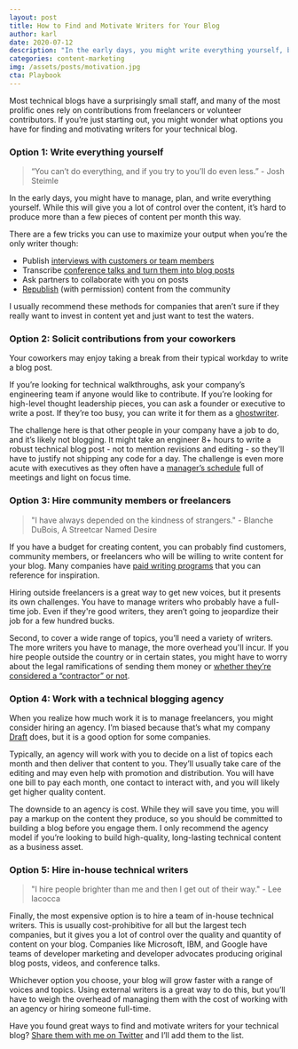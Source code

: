 ```yaml
---
layout: post
title: How to Find and Motivate Writers for Your Blog
author: karl
date: 2020-07-12
description: "In the early days, you might write everything yourself, but this won't scale. In this post, we explore some options for finding technical writers for your blog."
categories: content-marketing
img: /assets/posts/motivation.jpg
cta: Playbook
---
```


Most technical blogs have a surprisingly small staff, and many of the most prolific ones rely on contributions from freelancers or volunteer contributors. If you’re just starting out, you might wonder what options you have for finding and motivating writers for your technical blog.

### Option 1: Write everything yourself

> “You can’t do everything, and if you try to you’ll do even less.” - Josh Steimle

In the early days, you might have to manage, plan, and write everything yourself. While this will give you a lot of control over the content, it’s hard to produce more than a few pieces of content per month this way.

There are a few tricks you can use to maximize your output when you’re the only writer though:

*   Publish [interviews with customers or team members](https://www.codeinwp.com/blog/guide-to-blog-interviews/)
*   Transcribe [conference talks and turn them into blog posts](https://draft.dev/learn/posts/conference-talk-to-post)
*   Ask partners to collaborate with you on posts
*   [Republish](https://www.impulsecreative.com/blog/best-practices-for-reposting-blogs-aka-content-syndication) (with permission) content from the community

I usually recommend these methods for companies that aren’t sure if they really want to invest in content yet and just want to test the waters.

<!-- signup -->

### Option 2: Solicit contributions from your coworkers

Your coworkers may enjoy taking a break from their typical workday to write a blog post.

If you’re looking for technical walkthroughs, ask your company’s engineering team if anyone would like to contribute. If you’re looking for high-level thought leadership pieces, you can ask a founder or executive to write a post. If they’re too busy, you can write it for them as a [ghostwriter](https://www.entrepreneur.com/article/280519).

The challenge here is that other people in your company have a job to do, and it’s likely not blogging. It might take an engineer 8+ hours to write a robust technical blog post - not to mention revisions and editing - so they'll have to justify not shipping any code for a day. The challenge is even more acute with executives as they often have a [manager’s schedule](http://www.paulgraham.com/makersschedule.html) full of meetings and light on focus time.

### Option 3: Hire community members or freelancers

> "I have always depended on the kindness of strangers." - Blanche DuBois, A Streetcar Named Desire

If you have a budget for creating content, you can probably find customers, community members, or freelancers who will be willing to write content for your blog. Many companies have [paid writing programs](https://github.com/malgamves/CommunityWriterPrograms) that you can reference for inspiration.

Hiring outside freelancers is a great way to get new voices, but it presents its own challenges. You have to manage writers who probably have a full-time job. Even if they're good writers, they aren’t going to jeopardize their job for a few hundred bucks.

Second, to cover a wide range of topics, you’ll need a variety of writers. The more writers you have to manage, the more overhead you'll incur. If you hire people outside the country or in certain states, you might have to worry about the legal ramifications of sending them money or [whether they’re considered a “contractor” or not](https://www.thebalancesmb.com/what-is-the-abc-test-for-independent-contractors-4586615).

### Option 4: Work with a technical blogging agency

When you realize how much work it is to manage freelancers, you might consider hiring an agency. I’m biased because that’s what my company [Draft](https://draft.dev/) does, but it is a good option for some companies.

Typically, an agency will work with you to decide on a list of topics each month and then deliver that content to you. They’ll usually take care of the editing and may even help with promotion and distribution. You will have one bill to pay each month, one contact to interact with, and you will likely get higher quality content.

The downside to an agency is cost. While they will save you time, you will pay a markup on the content they produce, so you should be committed to building a blog before you engage them. I only recommend the agency model if you’re looking to build high-quality, long-lasting technical content as a business asset.

### Option 5: Hire in-house technical writers

> "I hire people brighter than me and then I get out of their way." - Lee Iacocca

Finally, the most expensive option is to hire a team of in-house technical writers. This is usually cost-prohibitive for all but the largest tech companies, but it gives you a lot of control over the quality and quantity of content on your blog. Companies like Microsoft, IBM, and Google have teams of developer marketing and developer advocates producing original blog posts, videos, and conference talks.

Whichever option you choose, your blog will grow faster with a range of voices and topics. Using external writers is a great way to do this, but you’ll have to weigh the overhead of managing them with the cost of working with an agency or hiring someone full-time.

Have you found great ways to find and motivate writers for your technical blog? [Share them with me on Twitter](https://twitter.com/karllhughes) and I’ll add them to the list.
